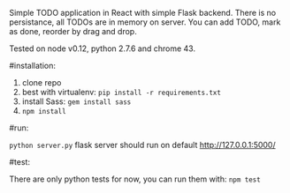 Simple TODO application in React with simple Flask backend. There
is no persistance, all TODOs are in memory on server. You can add
TODO, mark as done, reorder by drag and drop.

Tested on node v0.12, python 2.7.6 and chrome 43.


#installation:

1. clone repo
2. best with virtualenv: `pip install -r requirements.txt`
3. install Sass: `gem install sass`
4. `npm install`

#run:

`python server.py`
flask server should run on default http://127.0.0.1:5000/


#test:

There are only python tests for now, you can run them with: `npm test`

